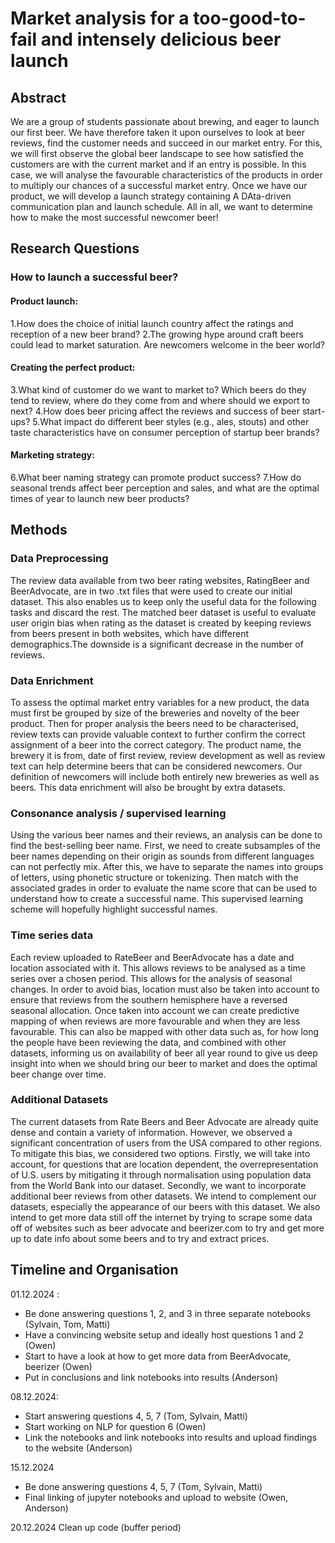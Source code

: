 # Market analysis for a too-good-to-fail and intensely delicious beer launch
## Abstract 
We are a group of students passionate about brewing, and eager to launch our first beer. We have therefore taken it upon ourselves to look at beer reviews, find the customer needs and succeed in our market entry. For this, we will first observe the global beer landscape to see how satisfied the customers are with the current market and if an entry is possible. In this case, we will analyse the favourable characteristics of the products in order to multiply our chances of a successful market entry. Once we have our product, we will develop a launch strategy containing A DAta-driven communication plan and launch schedule. All in all, we want to determine how to make the most successful newcomer beer!
## Research Questions 
### How to launch a successful beer?
#### Product launch:
  1.How does the choice of initial launch country affect the ratings and reception of a new beer brand?
  2.The growing hype around craft beers could lead to market saturation. Are newcomers welcome in the beer world?
#### Creating the perfect product:	
  3.What kind of customer do we want to market to? Which beers do they tend to review, where do they come from and where should we export to next?
  4.How does beer pricing affect the reviews and success of beer start-ups? 
  5.What impact do different beer styles (e.g., ales, stouts) and other taste characteristics have on consumer perception of startup beer brands?
#### Marketing strategy:
  6.What beer naming strategy can promote product success?
  7.How do seasonal trends affect beer perception and sales, and what are the optimal times of year to launch new beer products?

## Methods
### Data Preprocessing
The review data available from two beer rating websites, RatingBeer and BeerAdvocate, are in two .txt files that were used to create our initial dataset. This also enables us to keep only the useful data for the following tasks and discard the rest. The matched beer dataset is useful to evaluate user origin bias when rating as the dataset is created by keeping reviews from beers present in both websites, which have different demographics.The downside is a significant decrease in the number of reviews.
### Data Enrichment
To assess the optimal market entry variables for a new product, the data must first be grouped by size of the breweries and novelty of the beer product. Then for proper analysis the beers need to be characterised, review texts can provide valuable context to further confirm the correct assignment of a beer into the correct category. The product name, the brewery it is from, date of first review, review development as well as review text can help determine beers that can be considered newcomers. Our definition of newcomers will include both entirely new breweries as well as beers. This data enrichment will also be brought by extra datasets.
### Consonance analysis / supervised learning
Using the various beer names and their reviews, an analysis can be done to find the best-selling beer name. First, we need to create subsamples of the beer names depending on their origin as sounds from different languages can not perfectly mix. After this, we have to separate the names into groups of letters, using phonetic structure or tokenizing. Then match with the associated grades in order to evaluate the name score that can be used to understand how to create a successful name. This supervised learning scheme will hopefully highlight successful names.
### Time series data
Each review uploaded to RateBeer and BeerAdvocate has a date and location associated with it. This allows reviews to be analysed as a time series over a chosen period. This allows for the analysis of seasonal changes. In order to avoid bias, location must also be taken into account to ensure that reviews from the southern hemisphere have a reversed seasonal allocation. Once taken into account we can create predictive mapping of when reviews are more favourable and when they are less favourable. This can also be mapped with other data such as, for how long the people have been reviewing the data, and combined with other datasets, informing us on availability of beer all year round to give us deep insight into when we should bring our beer to market and does the optimal beer change over time. 
### Additional Datasets
The current datasets from Rate Beers and Beer Advocate are already quite dense and contain a variety of information. However, we observed a significant concentration of users from the USA compared to other regions. To mitigate this bias, we considered two options. Firstly, we will take into account, for questions that are location dependent, the overrepresentation of U.S. users by mitigating it through normalisation using population data from the World Bank into our dataset. Secondly, we want to incorporate additional beer reviews from other datasets. We intend to complement our datasets, especially the appearance of our beers with this dataset. We also intend to get more data still off the internet by trying to scrape some data off of websites such as beer advocate and beerizer.com to try and get more up to date info about some beers and to try and extract prices.
## Timeline and Organisation
01.12.2024 :
- Be done answering questions 1, 2, and 3 in three separate notebooks (Sylvain, Tom, Matti)
- Have a convincing website setup and ideally host questions 1 and 2 (Owen)
- Start to have a look at how to get more data from BeerAdvocate, beerizer (Owen)
- Put in conclusions and link notebooks into results (Anderson)

08.12.2024:
- Start answering questions 4, 5, 7 (Tom, Sylvain, Matti)
- Start working on NLP for question 6 (Owen)
- Link the notebooks and link notebooks into results  and upload findings to the website (Anderson)

15.12.2024
- Be done answering questions 4, 5, 7 (Tom, Sylvain, Matti)
- Final linking of jupyter notebooks and upload to website (Owen, Anderson)

20.12.2024 Clean up code (buffer period)


